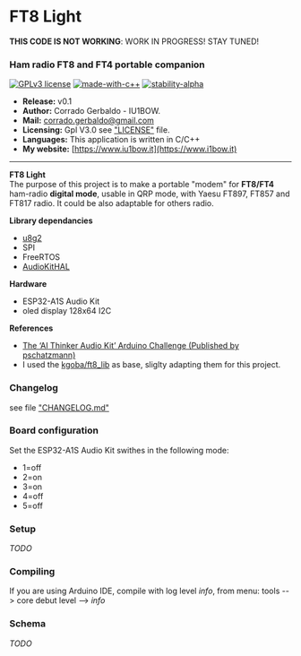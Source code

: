 FT8 Light
===

**THIS CODE IS NOT WORKING**: WORK IN PROGRESS! STAY TUNED!

### Ham radio FT8 and FT4 portable companion
[![GPLv3 license](https://img.shields.io/badge/License-GPLv3-blue.svg)](http://perso.crans.org/besson/LICENSE.html)
[![made-with-c++](https://img.shields.io/badge/C++-Solutions-blue.svg?style=flat&logo=c++)](https://img.shields.io/badge/C++-Solutions-blue.svg?style=flat&logo=c++)
[![stability-alpha](https://img.shields.io/badge/stability-alpha-f4d03f.svg)](https://github.com/mkenney/software-guides/blob/master/STABILITY-BADGES.md#alpha)


- **Release:** v0.1
- **Author:** Corrado Gerbaldo - IU1BOW.
- **Mail:** <corrado.gerbaldo@gmail.com>
- **Licensing:** Gpl V3.0 see ["LICENSE"](LICENSE) file.
- **Languages:** This application is written in C/C++
- **My website:** [https://www.iu1bow.it](https://www.i1bow.it) 
___
**FT8 Light**   
The purpose of this project is to make a  portable "modem" for  **FT8/FT4** ham-radio **digital mode**, usable in  QRP mode, with Yaesu FT897, FT857 and FT817 radio.
It could be also adaptable for others radio.

**Library dependancies**
- [u8g2](https://github.com/olikraus/u8g2)
- SPI
- FreeRTOS
- [AudioKitHAL](https://github.com/pschatzmann/arduino-audiokit)

**Hardware** 
- ESP32-A1S Audio Kit
- oled display 128x64 I2C

**References**
- [The ‘AI Thinker Audio Kit’ Arduino Challenge (Published by pschatzmann)](https://www.pschatzmann.ch/home/2021/12/06/the-ai-thinker-audio-kit-experience-or-nothing-is-right/)
- I used the [kgoba/ft8_lib](https://github.com/kgoba/ft8_lib) as base, sliglty adapting them for this project.

### Changelog
see file ["CHANGELOG.md"](docs/CHANGELOG.md)

### Board configuration
Set the ESP32-A1S Audio Kit swithes in the following mode: 
- 1=off
- 2=on
- 3=on
- 4=off
- 5=off

### Setup
*TODO*

### Compiling
If you are using Arduino IDE, compile with log level *info*, from menu: tools --> core debut level --> *info*

### Schema            
*TODO*
